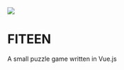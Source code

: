 <img src="http://i.imgur.com/VUYgK7v.png">
<h1> FITEEN </h1>

<p>A small puzzle game written in Vue.js</p>
